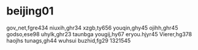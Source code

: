 # beijing01
gov_net,fgre434
niuxih,ghr34
xzgb,ty656
youqin,ghy45
ojihh,ghr45
godso,ese98
uhylk,ghr23
taunbga
yougij,hy67
eryou.hjyr45
Vierer,hg378
haojhs
tunags,gh44
wuhsui
buzhid,fg29
1321545
